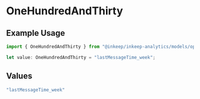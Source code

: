 # OneHundredAndThirty

## Example Usage

```typescript
import { OneHundredAndThirty } from "@inkeep/inkeep-analytics/models/operations";

let value: OneHundredAndThirty = "lastMessageTime_week";
```

## Values

```typescript
"lastMessageTime_week"
```